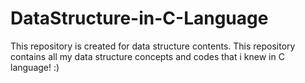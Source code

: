 # DataStructure-in-C-Language
This repository is created for data structure contents. This repository contains all my data structure concepts and codes that i knew in C language!  :)
